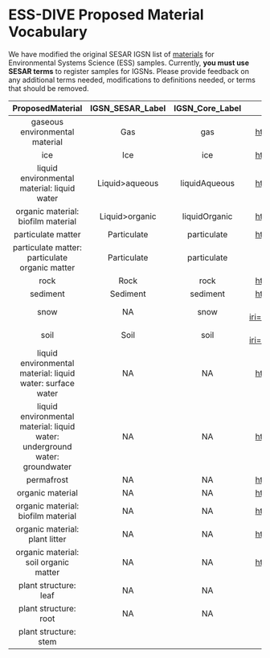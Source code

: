 # ESS-DIVE Proposed Material Vocabulary

We have modified the original SESAR IGSN list of [materials](https://app.geosamples.org/reference/materials.php) for Environmental Systems Science (ESS) samples. Currently, **you must use SESAR terms** to register samples for IGSNs. Please provide feedback on any additional terms needed, modifications to definitions needed, or terms that should be removed.  

**ProposedMaterial**|**IGSN\_SESAR\_Label**|**IGSN\_Core\_Label**|**ENVO\_PO\_ID**|**Description**
:-----:|:-----:|:-----:|:-----:|:-----:
gaseous environmental material|Gas|gas|http://purl.obolibrary.org/obo/ENVO\_01000797| 
ice|Ice|ice|http://purl.obolibrary.org/obo/ENVO\_01001125| 
liquid environmental material: liquid water|Liquid>aqueous|liquidAqueous|http://purl.obolibrary.org/obo/ENVO\_00002006| 
organic material: biofilm material|Liquid>organic|liquidOrganic|http://purl.obolibrary.org/obo/ENVO\_01000156| 
particulate matter|Particulate|particulate|http://purl.obolibrary.org/obo/ENVO\_01000060| 
particulate matter: particulate organic matter|Particulate|particulate|Particulate| 
rock|Rock|rock|http://purl.obolibrary.org/obo/ENVO\_00001995| 
sediment|Sediment|sediment|http://purl.obolibrary.org/obo/ENVO\_00002007| 
snow|NA|snow|http://www.ontobee.org/ontology/ENVO?iri=http://purl.obolibrary.org/obo/ENVO\_01000406| 
soil|Soil|soil|http://www.ontobee.org/ontology/ENVO?iri=http://purl.obolibrary.org/obo/ENVO\_01000406| 
liquid environmental material: liquid water: surface water|NA|NA|http://purl.obolibrary.org/obo/ENVO\_00002042| 
liquid environmental material: liquid water: underground water: groundwater|NA|NA|http://purl.obolibrary.org/obo/ENVO\_01001004| 
permafrost|NA|NA|http://purl.obolibrary.org/obo/ENVO\_00000134| 
organic material|NA|NA|http://purl.obolibrary.org/obo/ENVO\_01000155| 
organic material: biofilm material|NA|NA|http://purl.obolibrary.org/obo/ENVO\_01000156| 
organic material: plant litter|NA|NA|http://purl.obolibrary.org/obo/ENVO\_01000628| 
organic material: soil organic matter|NA|NA|http://purl.obolibrary.org/obo/ENVO\_04000008| 
plant structure: leaf|NA|NA|http://purl.obolibrary.org/obo/PO\_0025034| 
plant structure: root|NA|NA|http://purl.obolibrary.org/obo/PO\_0009005| 
plant structure: stem| | |http://purl.obolibrary.org/obo/PO\_0009047| 
